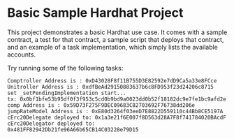 # Basic Sample Hardhat Project

This project demonstrates a basic Hardhat use case. It comes with a sample contract, a test for that contract, a sample script that deploys that contract, and an example of a task implementation, which simply lists the available accounts.

Try running some of the following tasks:

```bsc contract addss
Comptroller Address is : 0xD43028F8f11B755D3E82592e7dD9Ca5a33e8FCce
Unitroller Address is : 0xdfBeAd29150883637b6c8FD953f23d24206c8715
set _setPendingImplementation start...
tx: 0x0bf1bfe53b95df0f3f953c5cd0b9bd9a0023dd0b52f18182dc9e7fe1bc9afd2e
comp Address is : 0x59D73F275F9DEC09683C82703692F76738dd206e
jumpRateModel Address is : 0xE80d3264f03eeD7E8822D559110c44Bb8CE5197A
cErc20Delegate deployed to: 0x1a3e21f6E007f8D563d28A7F8f741784020BAcdF
cErc20Delegator deployed to: 0x481FF82942Db21fe96A66b65CB14C03228e79D15
```
